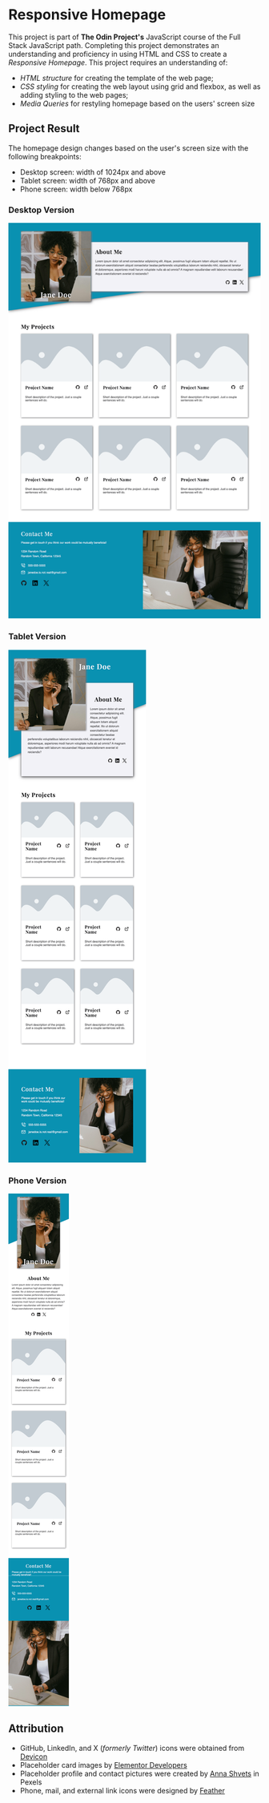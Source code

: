 # Responsive Homepage

This project is part of **The Odin Project's** JavaScript course of the Full Stack JavaScript path. Completing this project demonstrates an understanding and proficiency in using HTML and CSS to create a *Responsive Homepage*. This project requires an understanding of:

- *HTML structure* for creating the template of the web page;
- *CSS styling* for creating the web layout using grid and flexbox, as well as adding styling to the web pages;
- *Media Queries* for restyling homepage based on the users' screen size

## Project Result

The homepage design changes based on the user's screen size with the following breakpoints:
- Desktop screen: width of 1024px and above
- Tablet screen: width of 768px and above
- Phone screen: width below 768px

### Desktop Version

![Homepage in desktop](static/responsive-homepage-desktop.png)

### Tablet Version

![Homepage in tablet](static/responsive-homepage-tablet.png)

### Phone Version

![Homepage in tablet](static/responsive-homepage-phone.png)

## Attribution

- GitHub, LinkedIn, and X (*formerly Twitter*) icons were obtained from [Devicon](https://devicon.dev/)
- Placeholder card images by [Elementor Developers](https://developers.elementor.com/docs/hooks/placeholder-image/)
- Placeholder profile and contact pictures were created by [Anna Shvets](https://www.pexels.com/@shvetsa/) in Pexels
- Phone, mail, and external link icons were designed by [Feather](https://feathericons.com/)